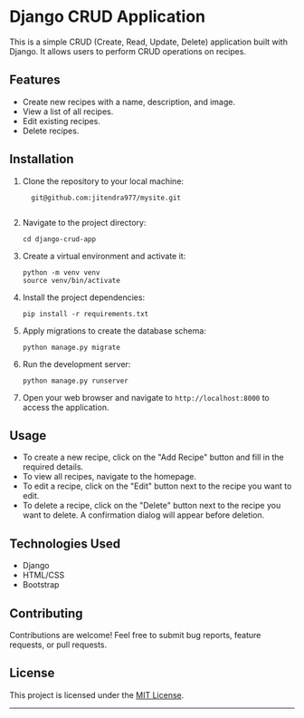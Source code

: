 # Django CRUD Application

This is a simple CRUD (Create, Read, Update, Delete) application built with Django. It allows users to perform CRUD operations on recipes.

## Features

- Create new recipes with a name, description, and image.
- View a list of all recipes.
- Edit existing recipes.
- Delete recipes.

## Installation

1. Clone the repository to your local machine:
   ```
     git@github.com:jitendra977/mysite.git
  
   ```

2. Navigate to the project directory:
   ```
   cd django-crud-app
   ```

3. Create a virtual environment and activate it:
   ```
   python -m venv venv
   source venv/bin/activate
   ```

4. Install the project dependencies:
   ```
   pip install -r requirements.txt
   ```

5. Apply migrations to create the database schema:
   ```
   python manage.py migrate
   ```

6. Run the development server:
   ```
   python manage.py runserver
   ```

7. Open your web browser and navigate to `http://localhost:8000` to access the application.

## Usage

- To create a new recipe, click on the "Add Recipe" button and fill in the required details.
- To view all recipes, navigate to the homepage.
- To edit a recipe, click on the "Edit" button next to the recipe you want to edit.
- To delete a recipe, click on the "Delete" button next to the recipe you want to delete. A confirmation dialog will appear before deletion.

## Technologies Used

- Django
- HTML/CSS
- Bootstrap

## Contributing

Contributions are welcome! Feel free to submit bug reports, feature requests, or pull requests.

## License

This project is licensed under the [MIT License](LICENSE).

---
